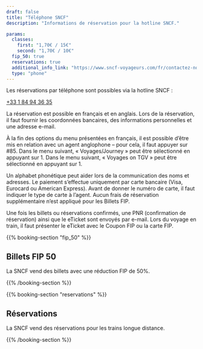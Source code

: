 ```yaml
---
draft: false
title: "Téléphone SNCF"
description: "Informations de réservation pour la hotline SNCF."

params:
  classes:
    first: "1,70€ / 15€"
    second: "1,70€ / 10€"
  fip_50: true
  reservations: true
  additional_info_link: "https://www.sncf-voyageurs.com/fr/contactez-nous/nos-points-de-contact/par-telephone/"
  type: "phone"
---
```


Les réservations par téléphone sont possibles via la hotline SNCF :

[+33 1 84 94 36 35](tel:+33184943635)

La réservation est possible en français et en anglais. Lors de la réservation, il faut fournir les coordonnées bancaires, des informations personnelles et une adresse e-mail.

À la fin des options du menu présentées en français, il est possible d’être mis en relation avec un agent anglophone – pour cela, il faut appuyer sur #85.
Dans le menu suivant, « Voyages/Journey » peut être sélectionné en appuyant sur 1.
Dans le menu suivant, « Voyages on TGV » peut être sélectionné en appuyant sur 1.

Un alphabet phonétique peut aider lors de la communication des noms et adresses. Le paiement s’effectue uniquement par carte bancaire (Visa, Eurocard ou American Express). Avant de donner le numéro de carte, il faut indiquer le type de carte à l’agent. Aucun frais de réservation supplémentaire n’est appliqué pour les Billets FIP.

Une fois les billets ou réservations confirmés, une PNR (confirmation de réservation) ainsi que le eTicket sont envoyés par e-mail. Lors du voyage en train, il faut présenter le eTicket avec le Coupon FIP ou la carte FIP.

{{% booking-section "fip_50" %}}

## Billets FIP 50

La SNCF vend des billets avec une réduction FIP de 50%.

{{% /booking-section %}}

{{% booking-section "reservations" %}}

## Réservations

La SNCF vend des réservations pour les trains longue distance.

{{% /booking-section %}}

